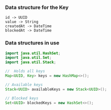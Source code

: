 ### Data structure for the Key
```text
id -> UUID
value -> String
createdAt -> DateTime
blockedAt -> DateTime
```

### Data structures in use
```java
import java.util.HashSet;
import java.util.Set;
import java.util.Stack;

//  Holds all keys
Map<UUID, Key> keys = new HashMap<>();

// Available keys
Stack<UUID> availableKeys = new Stack<UUID>();

// Blocked keys
Set<UUID> blockedKeys = new HashSet<>();

```
